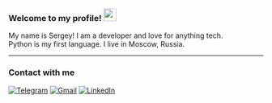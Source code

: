 ### Welcome to my profile! <img src="https://media.giphy.com/media/hvRJCLFzcasrR4ia7z/giphy.gif" width="25px"></a>
My name is Sergey! I am a developer and love for anything tech.  
Python is my first language. I live in Moscow, Russia.  
***

### Contact with me
[![Telegram](https://img.shields.io/badge/Telegram-2CA5E0?style=https://shields.io/badge/style-plastic-green?logo=appveyor&style=plastic&logo=telegram&logoColor=white)](https://t.me/boison88)
[![Gmail](https://img.shields.io/badge/Gmail-D14836?style=https://shields.io/badge/style-plastic-green?logo=appveyor&style=plastic&logo=gmail&logoColor=white)](mailto:s.boev.gg@gmail.com)
[![LinkedIn](https://img.shields.io/badge/linkedin-%230077B5.svg?style=https://shields.io/badge/style-plastic-green?logo=appveyor&style=plastic&logo=linkedin&logoColor=white)](https://linkedin.com/in/boison88)
